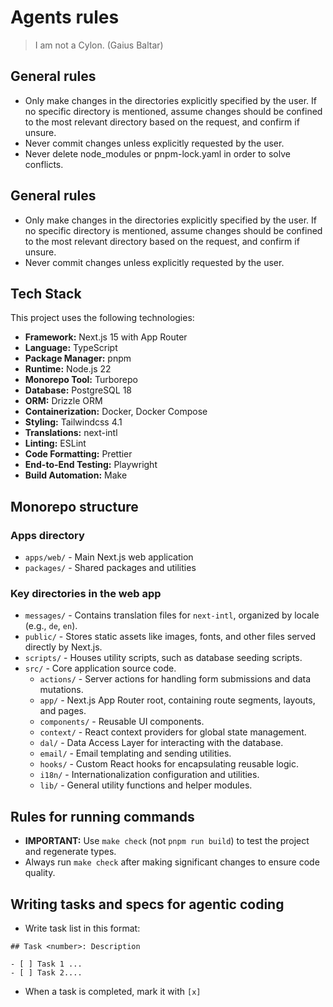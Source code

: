 # Agents rules

> I am not a Cylon. (Gaius Baltar)

## General rules

- Only make changes in the directories explicitly specified by the user. If no specific directory is mentioned, assume changes should be confined to the most relevant directory based on the request, and confirm if unsure.
- Never commit changes unless explicitly requested by the user.
- Never delete node_modules or pnpm-lock.yaml in order to solve conflicts.

## General rules

- Only make changes in the directories explicitly specified by the user. If no specific directory is mentioned, assume changes should be confined to the most relevant directory based on the request, and confirm if unsure.
- Never commit changes unless explicitly requested by the user.

## Tech Stack

This project uses the following technologies:

- **Framework:** Next.js 15 with App Router
- **Language:** TypeScript
- **Package Manager:** pnpm
- **Runtime:** Node.js 22
- **Monorepo Tool:** Turborepo
- **Database:** PostgreSQL 18
- **ORM:** Drizzle ORM
- **Containerization:** Docker, Docker Compose
- **Styling:** Tailwindcss 4.1
- **Translations:** next-intl
- **Linting:** ESLint
- **Code Formatting:** Prettier
- **End-to-End Testing:** Playwright
- **Build Automation:** Make

## Monorepo structure

### Apps directory

- `apps/web/` - Main Next.js web application
- `packages/` - Shared packages and utilities

### Key directories in the web app

- `messages/` - Contains translation files for `next-intl`, organized by locale (e.g., `de`, `en`).
- `public/` - Stores static assets like images, fonts, and other files served directly by Next.js.
- `scripts/` - Houses utility scripts, such as database seeding scripts.
- `src/` - Core application source code.
  - `actions/` - Server actions for handling form submissions and data mutations.
  - `app/` - Next.js App Router root, containing route segments, layouts, and pages.
  - `components/` - Reusable UI components.
  - `context/` - React context providers for global state management.
  - `dal/` - Data Access Layer for interacting with the database.
  - `email/` - Email templating and sending utilities.
  - `hooks/` - Custom React hooks for encapsulating reusable logic.
  - `i18n/` - Internationalization configuration and utilities.
  - `lib/` - General utility functions and helper modules.

## Rules for running commands

- **IMPORTANT:** Use `make check` (not `pnpm run build`) to test the project and regenerate types.
- Always run `make check` after making significant changes to ensure code quality.

## Writing tasks and specs for agentic coding

- Write task list in this format:

```
## Task <number>: Description

- [ ] Task 1 ...
- [ ] Task 2....
```

- When a task is completed, mark it with `[x]`
